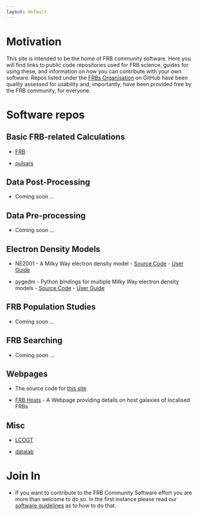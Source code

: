 ```yaml
---
layout: default
---
```


# Motivation

This site is intended to be the home of FRB community software. Here you will find links to public code repositories used for FRB science, guides for using these, and information on how you can contribute with your own software. Repos listed under the [FRBs Organisation](https://github.com/FRBs) on GitHub have been quality assessed for usability and, importantly, have been provided free by the FRB community, for everyone.

# Software repos

## Basic FRB-related Calculations

- [FRB](https://github.com/FRBs/FRB)

- [pulsars](https://github.com/FRBs/pulsars)

## Data Post-Processing

- Coming soon ...

## Data Pre-processing 

- Coming soon ...

## Electron Density Models

- NE2001 - A Milky Way electron density model - [Source Code](https://github.com/FRBs/ne2001) - [User Guide](frb.software)

- pygedm - Python bindings for multiple Milky Way electron density models - [Source Code](https://github.com/FRBs/pygedm) - [User Guide](frb.software)

## FRB Population Studies 

- Coming soon ...

## FRB Searching

- Coming soon ...

## Webpages

- The source code for [this site](https://github.com/FRBs/FRBs.github.io)

- [FRB Hosts](https://github.com/FRBs/FRBhostpage) - A Webpage providing details on host galaxies of localised FRBs 

## Misc

- [LCOGT](https://github.com/FRBs/LCOGT)

- [datalab](https://github.com/FRBs/datalab)

# Join In

- If you want to contribute to the FRB Community Software effort you are more than welcome to do so. In the first instance please read our [software guidelines](https://docs.google.com/document/d/1YOqif6MlPOtxfbmrT40nlKyT0szcfUEDSty3-vQjvNw/) as to how to do that.

